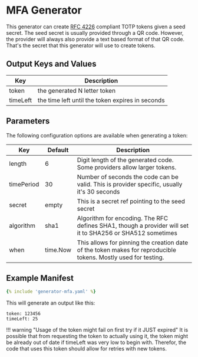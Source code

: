 # MFA Generator

This generator can create [RFC 4226](https://datatracker.ietf.org/doc/html/rfc4226) compliant TOTP tokens given a seed
secret. The seed secret is usually provided through a QR code. However, the provider will always also provide a text
based format of that QR code. That's the secret that this generator will use to create tokens.

## Output Keys and Values

| Key      | Description                                      |
|----------|--------------------------------------------------|
| token    | the generated N letter token                     |
| timeLeft | the time left until the token expires in seconds |

## Parameters

The following configuration options are available when generating a token:

| Key        | Default  | Description                                                                                                    |
|------------|----------|----------------------------------------------------------------------------------------------------------------|
| length     | 6        | Digit length of the generated code. Some providers allow larger tokens.                                        |
| timePeriod | 30       | Number of seconds the code can be valid. This is provider specific, usually it's 30 seconds                    |
| secret     | empty    | This is a secret ref pointing to the seed secret                                                               |
| algorithm  | sha1     | Algorithm for encoding. The RFC defines SHA1, though a provider will set it to SHA256 or SHA512 sometimes      |
| when       | time.Now | This allows for pinning the creation date of the token makes for reproducible tokens. Mostly used for testing. |

## Example Manifest

```yaml
{% include 'generator-mfa.yaml' %}
```

This will generate an output like this:

```
token: 123456
timeLeft: 25
```

!!! warning "Usage of the token might fail on first try if it JUST expired"
It is possible that from requesting the token to actually using it, the token might be already out of date if timeLeft was
very low to begin with. Therefor, the code that uses this token should allow for retries with new tokens.
